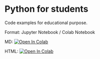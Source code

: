 # Python for students
Code examples for educational purpose.

Format: Jupyter Notebook / Colab Notebook


MD:
[![Open In Colab](https://colab.research.google.com/assets/colab-badge.svg)](https://colab.research.google.com/github/bisentralen/python-for-students)

HTML:
<a href="https://colab.research.google.com/github/bisentralen/python-for-students" target="_blank">
  <img src="https://colab.research.google.com/assets/colab-badge.svg" alt="Open In Colab"/>
</a>
